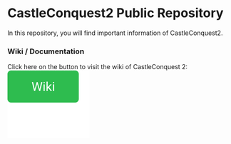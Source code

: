 # CastleConquest2 Public Repository
In this repository, you will find important information of CastleConquest2.

### Wiki / Documentation
Click here on the button to visit the wiki of CastleConquest 2:  
[![Go to the wiki](https://raw.githubusercontent.com/ChaosSquad/CastleConquest2-Public/main/icons/wiki-button.svg)](https://github.com/ChaosSquad/CastleConquest2-Public/wiki)
